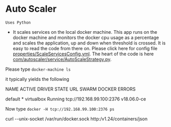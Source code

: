 # Auto Scaler

`Uses Python`

* It scales services on the local docker machine. This app runs on the docker machine and monitors the docker cpu usage as a percentage and scales the application, up and down when threshold is crossed. It is easy to read the code from there on. Please click here for config file <a href="properties/ScaleServicesConfig.yml" target="_blank">properties/ScaleServicesConfig.yml</a>. The heart of the code is here <a href="com/autoscaler/service/AutoScaleStrategy.py" target="_blank">com/autoscaler/service/AutoScaleStrategy.py</a>.

Please type `docker-machine ls`

it typically yields the following

NAME      ACTIVE   DRIVER       STATE     URL                         SWARM   DOCKER        ERRORS

default   *        virtualbox   Running   tcp://192.168.99.100:2376           v18.06.0-ce

Now type `docker -H tcp://192.168.99.100:2376 ps`


curl --unix-socket /var/run/docker.sock http:/v1.24/containers/json
